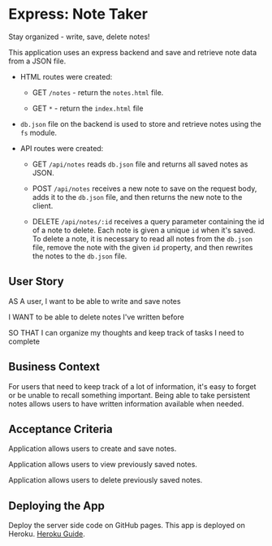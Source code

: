 # Express: Note Taker

Stay organized - write, save, delete notes!

This application uses an express backend and save and retrieve note data from a JSON file.

* HTML routes were created:

  * GET `/notes` - return the `notes.html` file.

  * GET `*` - return the `index.html` file

* `db.json` file on the backend is used to store and retrieve notes using the `fs` module.

* API routes were created:

  * GET `/api/notes` reads `db.json` file and returns all saved notes as JSON.

  * POST `/api/notes` receives a new note to save on the request body, adds it to the `db.json` file, and then returns the new note to the client.

  * DELETE `/api/notes/:id` receives a query parameter containing the id of a note to delete. Each note is given a unique `id` when it's saved. To delete a note, it is necessary to read all notes from the `db.json` file, remove the note with the given `id` property, and then rewrites the notes to the `db.json` file.

## User Story

AS A user, I want to be able to write and save notes

I WANT to be able to delete notes I've written before

SO THAT I can organize my thoughts and keep track of tasks I need to complete

## Business Context

For users that need to keep track of a lot of information, it's easy to forget or be unable to recall something important. Being able to take persistent notes allows users to have written information available when needed.

## Acceptance Criteria

Application allows users to create and save notes.

Application allows users to view previously saved notes.

Application allows users to delete previously saved notes.

## Deploying the App

Deploy the server side code on GitHub pages. This app is deployed on Heroku. [Heroku Guide](../04-Supplemental/HerokuGuide.md).

